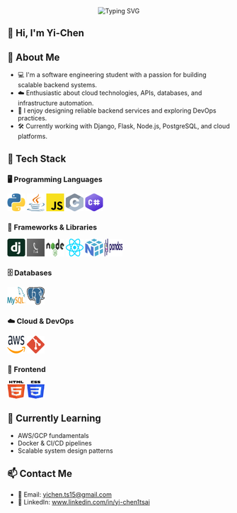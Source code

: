 <p align="center">
  <img src="https://readme-typing-svg.herokuapp.com?font=Arial+Bold&size=24&color=FFFFFF&center=true&vCenter=true&lines=Hi,+I'm+Yi-Chen;Software+Engineering+Student;Backend+%2B+Cloud+Enthusiast" alt="Typing SVG"/>
</p>

## 👋 Hi, I'm Yi-Chen

## 🧠 About Me
- 💻 I'm a software engineering student with a passion for building scalable backend systems.
- ☁️ Enthusiastic about cloud technologies, APIs, databases, and infrastructure automation.
- 🚀 I enjoy designing reliable backend services and exploring DevOps practices.
- 🛠️ Currently working with Django, Flask, Node.js, PostgreSQL, and cloud platforms.

## 🧰 Tech Stack

### 🖥️ Programming Languages
<p align="left">
  <img src="./icons/python.svg" width="40" height="40" alt="Python"/>
  <img src="./icons/java.svg" width="40" height="40" alt="Java"/>
  <img src="./icons/javascript.svg" width="40" height="40" alt="JavaScript"/>
  <img src="./icons/c.svg" width="40" height="40" alt="C"/>
  <img src="./icons/csharp.svg" width="40" height="40" alt="C#"/>
</p>

### 🧱 Frameworks & Libraries
<p align="left">
  <img src="./icons/django.svg" width="40" height="40" alt="Django"/>
  <img src="./icons/flask.jpg" width="40" height="40" alt="Flask"/>
  <img src="./icons/nodejs.svg" width="40" height="40" alt="Node.js"/>
  <img src="./icons/react.svg" width="40" height="40" alt="React"/>
  <img src="./icons/numpy.svg" width="40" height="40" alt="NumPy"/>
  <img src="./icons/pandas.svg" width="40" height="40" alt="Pandas"/>
</p>

### 🗄️ Databases
<p align="left">
  <img src="./icons/mysql.svg" width="40" height="40" alt="MySQL"/>
  <img src="./icons/postgresql.svg" width="40" height="40" alt="PostgreSQL"/>
</p>

### ☁️ Cloud & DevOps
<p align="left">
  <img src="./icons/aws.svg" width="40" height="40" alt="AWS"/>
  <img src="./icons/git.svg" width="40" height="40" alt="Git"/>
</p>

### 🎨 Frontend
<p align="left">
  <img src="./icons/html.svg" width="40" height="40" alt="HTML"/>
  <img src="./icons/css.svg" width="40" height="40" alt="CSS"/>
</p>

## 🌱 Currently Learning
- AWS/GCP fundamentals  
- Docker & CI/CD pipelines  
- Scalable system design patterns  

## 📫 Contact Me
- 📨 Email: yichen.ts15@gmail.com  
- 💼 LinkedIn: www.linkedin.com/in/yi-chen1tsai
